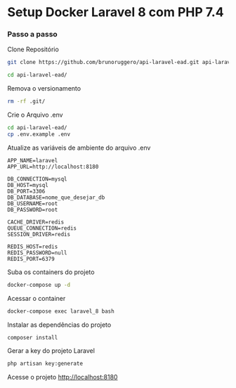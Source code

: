 # Setup Docker Laravel 8 com PHP 7.4

### Passo a passo
Clone Repositório
```sh
git clone https://github.com/brunoruggero/api-laravel-ead.git api-laravel-ead
```

```sh
cd api-laravel-ead/
```

Remova o versionamento
```sh
rm -rf .git/
```


Crie o Arquivo .env
```sh
cd api-laravel-ead/
cp .env.example .env
```


Atualize as variáveis de ambiente do arquivo .env
```dosini
APP_NAME=laravel
APP_URL=http://localhost:8180

DB_CONNECTION=mysql
DB_HOST=mysql
DB_PORT=3306
DB_DATABASE=nome_que_desejar_db
DB_USERNAME=root
DB_PASSWORD=root

CACHE_DRIVER=redis
QUEUE_CONNECTION=redis
SESSION_DRIVER=redis

REDIS_HOST=redis
REDIS_PASSWORD=null
REDIS_PORT=6379
```


Suba os containers do projeto
```sh
docker-compose up -d
```


Acessar o container
```sh
docker-compose exec laravel_8 bash
```


Instalar as dependências do projeto
```sh
composer install
```


Gerar a key do projeto Laravel
```sh
php artisan key:generate
```


Acesse o projeto
[http://localhost:8180](http://localhost:8180)
